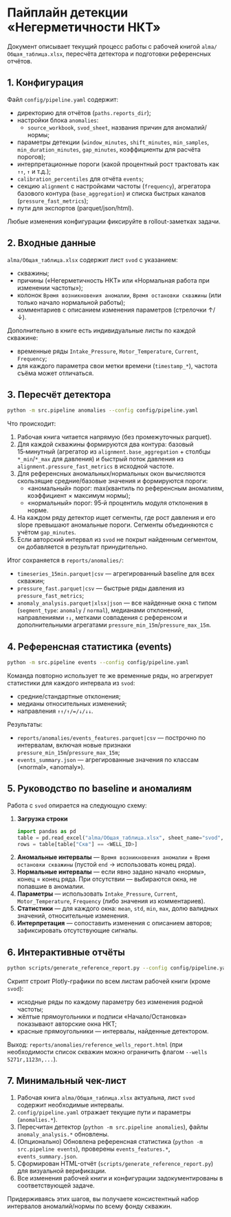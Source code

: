 # Пайплайн детекции «Негерметичности НКТ»

Документ описывает текущий процесс работы с рабочей книгой `alma/Общая_таблица.xlsx`, пересчёта детектора и подготовки референсных отчётов.

## 1. Конфигурация

Файл `config/pipeline.yaml` содержит:
- директорию для отчётов (`paths.reports_dir`);
- настройки блока `anomalies`:
  - `source_workbook`, `svod_sheet`, названия причин для аномалий/нормы;
- параметры детекции (`window_minutes`, `shift_minutes`, `min_samples`, `min_duration_minutes`, `gap_minutes`, коэффициенты для расчёта порогов);
- интерпретационные пороги (какой процентный рост трактовать как `↑↑`, `↑` и т.д.);
- `calibration_percentiles` для отчёта `events`;
- секцию `alignment` с настройками частоты (`frequency`), агрегатора базового контура (`base_aggregation`) и списка быстрых каналов (`pressure_fast_metrics`);
- пути для экспортов (parquet/json/html).

Любые изменения конфигурации фиксируйте в rollout-заметках задачи.

## 2. Входные данные

`alma/Общая_таблица.xlsx` содержит лист `svod` с указанием:
- скважины;
- причины («Негерметичность НКТ» или «Нормальная работа при изменении частоты»);
- колонок `Время возникновения аномалии`, `Время остановки скважины` (или только начало нормальной работы);
- комментариев с описанием изменения параметров (стрелочки ↑/↓).

Дополнительно в книге есть индивидуальные листы по каждой скважине:
- временные ряды `Intake_Pressure`, `Motor_Temperature`, `Current`, `Frequency`;
- для каждого параметра свои метки времени (`timestamp_*`), частота съёма может отличаться.

## 3. Пересчёт детектора

```bash
python -m src.pipeline anomalies --config config/pipeline.yaml
```

Что происходит:
1. Рабочая книга читается напрямую (без промежуточных parquet).
2. Для каждой скважины формируются два контура: базовый 15‑минутный (агрегатор из `alignment.base_aggregation` + столбцы `*_min`/`*_max` для давления) и быстрый поток давления из `alignment.pressure_fast_metrics` в исходной частоте.
3. Для референсных аномальных/нормальных окон вычисляются скользящие средние/базовые значения и формируются пороги:
   - «аномальный» порог: max(квантиль по референсным аномалиям, коэффициент × максимум нормы);
   - «нормальный» порог: 95‑й процентиль модуля отклонения в норме.
4. На каждом ряду детектор ищет сегменты, где рост давления и его slope превышают аномальные пороги. Сегменты объединяются с учётом `gap_minutes`.
5. Если авторский интервал из `svod` не покрыт найденным сегментом, он добавляется в результат принудительно.

Итог сохраняется в `reports/anomalies/`:
- `timeseries_15min.parquet|csv` — агрегированный baseline для всех скважин;
- `pressure_fast.parquet|csv` — быстрые ряды давления из `pressure_fast_metrics`;
- `anomaly_analysis.parquet|xlsx|json` — все найденные окна с типом (`segment_type`: `anomaly` / `normal`), медианами отклонений, направлениями `↑↓`, метками совпадения с референсом и дополнительными агрегатами `pressure_min_15m`/`pressure_max_15m`.

## 4. Референсная статистика (events)

```bash
python -m src.pipeline events --config config/pipeline.yaml
```

Команда повторно использует те же временные ряды, но агрегирует статистики для каждого интервала из `svod`:
- средние/стандартные отклонения;
- медианы относительных изменений;
- направления `↑↑/↑/=/↓/↓↓`.

Результаты:
- `reports/anomalies/events_features.parquet|csv` — построчно по интервалам, включая новые признаки `pressure_min_15m`/`pressure_max_15m`;
- `events_summary.json` — агрегированные значения по классам («normal», «anomaly»).

## 5. Руководство по baseline и аномалиям

Работа с `svod` опирается на следующую схему:

1. **Загрузка строки**
   ```python
   import pandas as pd
   table = pd.read_excel("alma/Общая_таблица.xlsx", sheet_name="svod", header=2)
   rows = table[table["Скв"] == <WELL_ID>]
   ```
2. **Аномальные интервалы** — `Время возникновения аномалии` + `Время остановки скважины` (пустой `end` → использовать конец ряда).
3. **Нормальные интервалы** — если явно задано начало «нормы», конец = конец ряда. При отсутствии — выбираются окна, не попавшие в аномалии.
4. **Параметры** — использовать `Intake_Pressure`, `Current`, `Motor_Temperature`, `Frequency` (либо значения из комментариев).
5. **Статистики** — для каждого окна: `mean`, `std`, `min`, `max`, долю валидных значений, относительные изменения.
6. **Интерпретация** — сопоставить изменения с описанием авторов; зафиксировать отсутствующие сигналы.

## 6. Интерактивные отчёты

```bash
python scripts/generate_reference_report.py --config config/pipeline.yaml
```

Скрипт строит Plotly-графики по всем листам рабочей книги (кроме `svod`):
- исходные ряды по каждому параметру без изменения родной частоты;
- жёлтые прямоугольники и подписи «Начало/Остановка» показывают авторские окна НКТ;
- красные прямоугольники — интервалы, найденные детектором.

Выход: `reports/anomalies/reference_wells_report.html` (при необходимости список скважин можно ограничить флагом `--wells 5271г,1123л,...`).

## 7. Минимальный чек-лист

1. Рабочая книга `alma/Общая_таблица.xlsx` актуальна, лист `svod` содержит необходимые интервалы.
2. `config/pipeline.yaml` отражает текущие пути и параметры (`anomalies.*`).
3. Пересчитан детектор (`python -m src.pipeline anomalies`), файлы `anomaly_analysis.*` обновлены.
4. (Опционально) Обновлена референсная статистика (`python -m src.pipeline events`), проверены `events_features.*`, `events_summary.json`.
5. Сформирован HTML-отчёт (`scripts/generate_reference_report.py`) для визуальной верификации.
6. Все изменения рабочей книги и конфигурации задокументированы в соответствующей задаче.

Придерживаясь этих шагов, вы получаете консистентный набор интервалов аномалий/нормы по всему фонду скважин.
